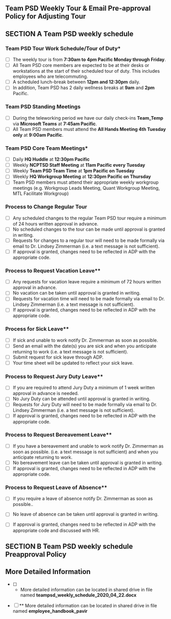 ## Team PSD Weekly Tour & Email Pre-approval Policy for Adjusting Tour 

## SECTION A Team PSD weekly schedule
### Team PSD Tour Work Schedule/Tour of Duty*
- [ ] The weekly tour is from **7:30am to 4pm Pacific Monday through Friday**.
- [ ] All Team PSD core members are expected to be at their desks or workstations at the start of their scheduled tour of duty. This includes employees who are telecommuting.
- [ ] A scheduled lunch-break between **12pm and 12:30pm** daily.
- [ ] In addition, Team PSD has 2 daily wellness breaks at **9am** and **2pm** Pacific.

### Team PSD Standing Meetings  
- [ ] During the teleworking period we have our daily check-ins **Team_Temp** via **Microsoft Teams** at **7:45am Pacific**.
- [ ] All Team PSD members must attend the **All Hands Meeting 4th Tuesday only** at **9:00am Pacific**.

### Team PSD Core Team Meetings* 
- [ ] Daily **HQ Huddle** at **12:30pm Pacific**
- [ ] Weekly **NCPTSD Staff Meeting** at **11am Pacific every Tuesday**
- [ ] Weekly **Team PSD Team Time** at **1pm Pacific on Tuesday**
- [ ] Weekly **HQ Workgroup Meeting** at **12:30pm Pacific on Thursday**
- [ ] Team PSD members must attend their appropriate weekly workgroup meetings (e.g. Workgroup Leads Meeting, Quant Workgroup Meeting, MTL Facilitate Workgroup)

### Process to Change Regular Tour
- [ ] Any scheduled changes to the regular Team PSD tour require a minimum of 24 hours written approval in advance.
- [ ] No scheduled changes to the tour can be made until approval is granted in writing.
- [ ] Requests for changes to a regular tour will need to be made formally via email to Dr. Lindsey Zimmerman (i.e. a text message is not sufficient).
- [ ] If approval is granted, changes need to be reflected in ADP with the appropriate code.

### Process to Request Vacation Leave** 
- [ ] Any requests for vacation leave require a minimum of 72 hours written approval in advance.
- [ ] No vacation can be taken until approval is granted in writing.
- [ ] Requests for vacation time will need to be made formally via email to Dr. Lindsey Zimmerman (i.e. a text message is not sufficient).
- [ ] If approval is granted, changes need to be reflected in ADP with the appropriate code.

### Process for Sick Leave** 
- [ ] If sick and unable to work notify Dr. Zimmerman as soon as possible.
- [ ] Send an email with the date(s) you are sick and when you anticipate returning to work (i.e. a text message is not sufficient).
- [ ] Submit request for sick leave through ADP. 
- [ ] Your time sheet will be updated to reflect your sick leave.

### Process to Request Jury Duty Leave** 
- [ ] If you are required to attend Jury Duty a minimum of 1 week written approval in advance is needed.
- [ ] No Jury Duty can be attended  until approval is granted in writing.
- [ ] Requests for Jury Duty will need to be made formally via email to Dr. Lindsey Zimmerman (i.e. a text message is not sufficient).
- [ ] If approval is granted, changes need to be reflected in ADP with the appropriate code.

### Process to Request Bereavement Leave** 
- [ ] If you have a bereavement and unable to work notify Dr. Zimmerman as soon as possible.
(i.e. a text message is not sufficient) and when you anticipate returning to work.
- [ ] No bereavement leave can be taken until approval is granted in writing.
- [ ] If approval is granted, changes need to be reflected in ADP with the appropriate code.

### Process to Request Leave of Absence** 
- [ ] If you require a leave of absence notify Dr. Zimmerman as soon as possible..
- [ ] No leave of absence can be taken until approval is granted in writing.
- [ ] If approval is granted, changes need to be reflected in ADP with the appropriate code and discussed with HR.


## SECTION B Team PSD weekly schedule Preapproval Policy

## More Detailed Information
- [ ] * More detailed information can be located in shared drive in file named **teampsd_weekly_schedule_2020_04_22.docx**
- [ ] ** More detailed information can be located in shared drive in file named **employee_handbook_pavir**

